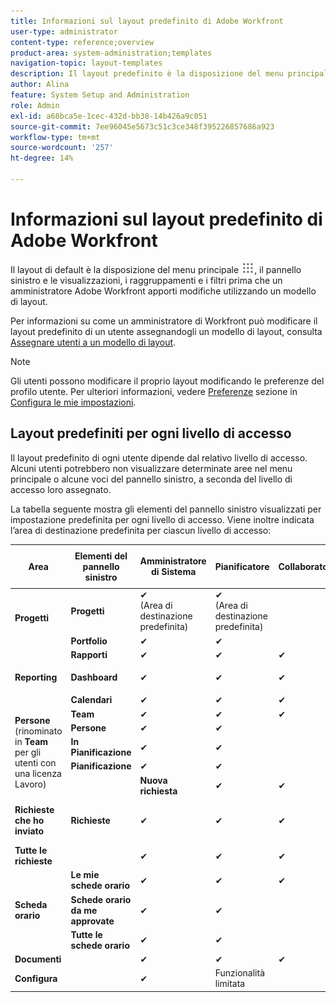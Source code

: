 ```yaml
---
title: Informazioni sul layout predefinito di Adobe Workfront
user-type: administrator
content-type: reference;overview
product-area: system-administration;templates
navigation-topic: layout-templates
description: Il layout predefinito è la disposizione del menu principale , del pannello sinistro e delle visualizzazioni, dei raggruppamenti e dei filtri prima che un amministratore Adobe Workfront apporti modifiche utilizzando un modello di layout.
author: Alina
feature: System Setup and Administration
role: Admin
exl-id: a68bca5e-1cec-432d-bb38-14b426a9c051
source-git-commit: 7ee96045e5673c51c3ce348f395226857686a923
workflow-type: tm+mt
source-wordcount: '257'
ht-degree: 14%

---
```


# Informazioni sul layout predefinito di Adobe Workfront

Il layout di default è la disposizione del menu principale ![](assets/main-menu-icon.png), il pannello sinistro e le visualizzazioni, i raggruppamenti e i filtri prima che un amministratore Adobe Workfront apporti modifiche utilizzando un modello di layout.

Per informazioni su come un amministratore di Workfront può modificare il layout predefinito di un utente assegnandogli un modello di layout, consulta [Assegnare utenti a un modello di layout](../../../administration-and-setup/customize-workfront/use-layout-templates/assign-users-to-layout-template.md).

>[!NOTE]
>
>Gli utenti possono modificare il proprio layout modificando le preferenze del profilo utente. Per ulteriori informazioni, vedere [Preferenze](../../../workfront-basics/manage-your-account-and-profile/configuring-your-user-profile/configure-my-settings.md#preferences) sezione in [Configura le mie impostazioni](../../../workfront-basics/manage-your-account-and-profile/configuring-your-user-profile/configure-my-settings.md).

## Layout predefiniti per ogni livello di accesso

Il layout predefinito di ogni utente dipende dal relativo livello di accesso. Alcuni utenti potrebbero non visualizzare determinate aree nel menu principale o alcune voci del pannello sinistro, a seconda del livello di accesso loro assegnato.

La tabella seguente mostra gli elementi del pannello sinistro visualizzati per impostazione predefinita per ogni livello di accesso. Viene inoltre indicata l’area di destinazione predefinita per ciascun livello di accesso:

<table style="table-layout:auto"> 
 <col> 
 <col> 
 <col> 
 <col> 
 <col> 
 <col> 
 <col> 
 <col> 
 <thead> 
  <tr> 
   <th>Area</th> 
   <th> Elementi del pannello sinistro </th> 
   <th> <p>Amministratore di Sistema</p> </th> 
   <th> <p>Pianificatore</p> </th> 
   <th>Collaboratore</th> 
   <th>Revisore</th> 
   <th>Richiedente</th> 
   <th>Utente esterno</th> 
  </tr> 
 </thead> 
 <tbody> 
  <tr> 
   <td rowspan="2"><strong>Progetti</strong> </td> 
   <td><strong>Progetti</strong> </td> 
   <td>✔ <br>(Area di destinazione predefinita)</td> 
   <td><span style="font-weight: 400;"> ✔</span> <br>(Area di destinazione predefinita)</td> 
   <td> </td> 
   <td> </td> 
   <td> </td> 
   <td> </td> 
  </tr> 
  <tr> 
   <td><strong>Portfolio</strong> </td> 
   <td>✔ </td> 
   <td>✔ </td> 
   <td> </td> 
   <td> </td> 
   <td> </td> 
   <td> </td> 
  </tr> 
  <tr> 
   <td rowspan="3"><strong>Reporting</strong> </td> 
   <td><strong>Rapporti</strong> </td> 
   <td>✔ </td> 
   <td>✔ </td> 
   <td>✔ </td> 
   <td> </td> 
   <td> </td> 
   <td> </td> 
  </tr> 
  <tr> 
   <td> <p><strong>Dashboard</strong> </p> </td> 
   <td>✔ </td> 
   <td>✔ </td> 
   <td>✔ </td> 
   <td> </td> 
   <td> </td> 
   <td> </td> 
  </tr> 
  <tr> 
   <td><strong>Calendari</strong> </td> 
   <td>✔ </td> 
   <td> ✔</td> 
   <td>✔ </td> 
   <td> </td> 
   <td> </td> 
   <td> </td> 
  </tr> 
  <tr> 
   <td rowspan="5"><strong>Persone</strong> (rinominato in <strong>Team</strong> per gli utenti con una licenza Lavoro)</td> 
   <td><strong>Team</strong> </td> 
   <td>✔ </td> 
   <td>✔ </td> 
   <td>✔</td> 
   <td> </td> 
   <td> </td> 
   <td> </td> 
  </tr> 
  <tr> 
   <td><strong>Persone</strong> </td> 
   <td>✔ </td> 
   <td>✔ </td> 
   <td> </td> 
   <td> </td> 
   <td> </td> 
   <td> </td> 
  </tr> <!--
   <tr> 
    <td><strong>Legacy Resource Planning</strong> </td> 
    <td>✔ </td> 
    <td>✔ </td> 
    <td>&nbsp;</td> 
    <td>&nbsp;</td> 
    <td>&nbsp;</td> 
    <td>&nbsp;</td> 
   </tr>
  --> 
  <tr> 
   <td><strong>In Pianificazione</strong> </td> 
   <td>✔ </td> 
   <td>✔ </td> 
   <td> </td> 
   <td> </td> 
   <td> </td> 
   <td> </td> 
  </tr> 
  <tr> 
   <td><strong>Pianificazione</strong> </td> 
   <td>✔ </td> 
   <td>✔ </td> 
   <td> </td> 
   <td> </td> 
   <td> </td> 
   <td> </td> 
  </tr> 
  <tr> 
   <td rowspan="3"><strong>Richieste</strong> </td> 
   <td><strong>Nuova richiesta</strong> </td> 
   <td>✔ </td> 
   <td>✔ </td> 
   <td>✔ </td> 
   <td>✔ </td> 
   <td>✔ </td> 
   <td>✔ </td> 
  </tr> 
  <tr> 
   <td><strong>Richieste che ho inviato</strong> </td> 
   <td>✔ </td> 
   <td>✔ </td> 
   <td>✔ </td> 
   <td>✔ </td> 
   <td>✔ <br>(Area di destinazione predefinita)</td> 
   <td>✔ <br>(Area di destinazione predefinita)</td> 
  </tr> 
  <tr> 
   <td><strong>Tutte le richieste</strong> </td> 
   <td>✔ </td> 
   <td>✔ </td> 
   <td>✔ </td> 
   <td>✔ </td> 
   <td>✔ </td> 
   <td>✔ </td> 
  </tr> 
  <tr> 
   <td rowspan="3"><strong>Scheda orario</strong> </td> 
   <td><strong>Le mie schede orario</strong> </td> 
   <td>✔ </td> 
   <td> ✔</td> 
   <td>✔ </td> 
   <td> </td> 
   <td> </td> 
   <td> </td> 
  </tr> 
  <tr> 
   <td><strong>Schede orario da me approvate</strong> </td> 
   <td>✔</td> 
   <td>✔ </td> 
   <td> </td> 
   <td> </td> 
   <td> </td> 
   <td> </td> 
  </tr> 
  <tr> 
   <td><strong>Tutte le schede orario</strong> </td> 
   <td>✔</td> 
   <td>✔ </td> 
   <td> </td> 
   <td> </td> 
   <td> </td> 
   <td> </td> 
  </tr> 
  <tr> 
   <td><strong>Documenti</strong> </td> 
   <td> </td> 
   <td>✔ </td> 
   <td>✔ </td> 
   <td>✔ </td> 
   <td>✔ </td> 
   <td> </td> 
   <td> </td> 
  </tr> 
  <tr> 
   <td><strong>Configura</strong> </td> 
   <td> </td> 
   <td>✔ </td> 
   <td>Funzionalità limitata</td> 
   <td> </td> 
   <td> </td> 
   <td> </td> 
   <td> </td> 
  </tr> 
 </tbody> 
</table>
